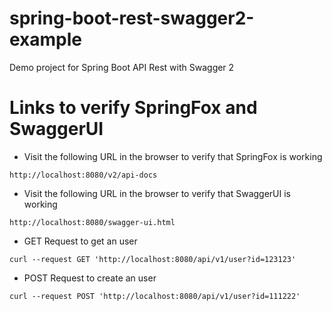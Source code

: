 # spring-boot-rest-swagger2-example
Demo project for Spring Boot API Rest with Swagger 2


# Links to verify SpringFox and SwaggerUI


- Visit the following URL in the browser to verify that SpringFox is working

```
http://localhost:8080/v2/api-docs
```

- Visit the following URL in the browser to verify that SwaggerUI is working

```
http://localhost:8080/swagger-ui.html
```


- GET Request to get an user

```
curl --request GET 'http://localhost:8080/api/v1/user?id=123123'
```

- POST Request to create an user

```
curl --request POST 'http://localhost:8080/api/v1/user?id=111222'
```
